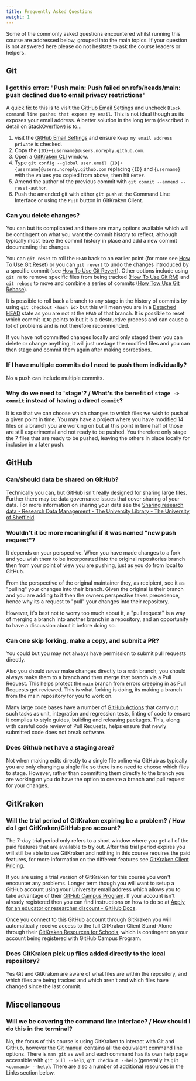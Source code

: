 ```yaml
---
title: Frequently Asked Questions
weight: 1
---
```


Some of the commonly asked questions encountered whilst running this course are addressed below, grouped into the main
topics. If your question is not answered here please do not hesitate to ask the course leaders or helpers.

## Git

### I got this error: "Push main: Push failed on refs/heads/main: push declined due to email privacy restrictions"

A quick fix to this is to visit the [GitHub Email Settings](https://github.com/settings/emails) and uncheck `Block
command line pushes that expose my email`. This is not ideal though as its exposes your email address. A better solution
in the long term (described in detail on
[StackOverflow](https://stackoverflow.com/questions/43378060/meaning-of-the-github-message-push-declined-due-to-email-privacy-restrictions))
is to...

1. visit the [GitHub Email Settings](https://github.com/settings/emails) and ensure `Keep my email address private` is
   checked.
2. Copy the `{ID}+{username}@users.noreply.github.com`.
3. Open a [GitKraken CLI](https://www.gitkraken.com/cli#) window.
4. Type `git config --global user.email {ID}+{username}@users.noreply.github.com` replacing `{ID}` and `{username}` with
   the values you copied from above, then hit `Enter`.
5. Amend the author of the previous commit with `git commit --ammend --reset-author`.
6. Push the amended git with either `git push` at the Command Line Interface or using the `Push` button in GitKraken
   Client.

### Can you delete changes?

You can but its complicated and there are many options available which will be contingent on what you want the commit
history to reflect, although typically most leave the commit history in place and add a new commit documenting the
changes.

You can `git reset` to roll the `HEAD` back to an earlier point (for more see [How To Use Git
Reset](https://www.w3docs.com/learn-git/git-reset.html)) or you can `git revert` to undo the changes introduced by a
specific commit (see [How To Use Git Revert](https://www.w3docs.com/learn-git/git-revert.html)). Other options include
using `git rm` to remove specific files from being tracked ([How To Use Git
RM](https://www.w3docs.com/learn-git/git-rm.html)) and `git rebase` to move and combine a series of commits ([How Tow
Use Git Rebase](https://www.w3docs.com/learn-git/git-rebase.html)).

It is possible to roll back a branch to any stage in the history of commits by using `git checkout <hash_id>` but this
will mean you are in a [Detached HEAD](https://www.w3docs.com/learn-git/git-checkout.html#detached-heads-27) state as
you are not at the `HEAD` of that branch. It is possible to reset which commit `HEAD` points to but it is a destructive
process and can cause a lot of problems and is not therefore recommended.

If you have not committed changes locally and only staged them you can delete or change anything, it will just unstage
the modified files and you can then stage and commit them again after making corrections.

### If I have multiple commits do I need to push them individually?

No a push can include multiple commits.

### Why do we need to 'stage'? / What's the benefit of `stage -> commit` instead of having a direct `commit`?

It is so that we can choose which changes to which files we wish to push at a given point in time. You may have a
project where you have modified 14 files on a branch you are working on but at this point in time half of those are
still experimental and not ready to be pushed. You therefore only stage the 7 files that are ready to be pushed, leaving
the others in place locally for inclusion in a later push.


## GitHub

### Can/should data be shared on GitHub?

Technically you can, but GitHub isn't really designed for sharing large files. Further there may be data governance
issues that cover sharing of your data. For more information on sharing your data see the [Sharing research data - Research Data
Management - The University Library - The University of Sheffield](https://www.sheffield.ac.uk/library/rdm/publish).


### Wouldn't it be more meaningful if it was named "new push request"?

It depends on your perspective. When you have made changes to a fork and you wish them to be incorporated into the
original repositories branch then from your point of view you are pushing, just as you do from local to GitHub.

From the perspective of the original maintainer they, as recipient, see it as "pulling" your changes into their
branch. Given the original is their branch and you are adding to it then the owners perspective takes precedence, hence
why its a request to "pull" your changes into their repository.

However, it's best not to worry too much about it, a "pull request" is a way of merging a branch into another branch in
a repository, and an opportunity to have a discussion about it before doing so.


### Can one skip forking, make a copy, and submit a PR?

You could but you may not always have permission to submit pull requests directly.

Also you should _never_ make changes directly to a `main` branch, you should always make them to a branch and then merge
that branch via a Pull Request. This helps protect the `main` branch from errors creeping in as Pull Requests get
reviewed. This is what forking is doing, its making a branch from the main repository for you to work on.

Many large code bases have a number of [GitHub Actions](https://github.com/features/actions) that carry out such tasks
as unit, integration and regression tests, linting of code to ensure it complies to style guides, building and
releasing packages. This, along with careful code review of Pull Requests, helps ensure that newly submitted code does
not break software.

### Does Github not have a staging area?

Not when making edits directly to a single file online via GitHub as typically you are only changing a single file so
there is no need to choose which files to stage. However, rather than committing them directly to the branch you are
working on you do have the option to create a branch and pull request for your changes.


## GitKraken

### Will the trial period of GitKraken expiring be a problem? / How do I get GitKraken/GitHub pro account?

The 7-day trial period only refers to a short window where you get all of the paid features that are available to try
out. After this trial period expires you will still be able to use GitKraken and nothing in this course requires the
paid features, for more information on the different features see [GitKraken Client
Pricing](https://www.gitkraken.com/git-client/pricing).


If you are using a trial version of GitKraken for this course you won't encounter any problems. Longer term though you
will want to setup a GitHub account using your University email address which allows you to take advantage of their
[GitHub Campus Program](https://education.github.com/schools). If your account isn't already registered then you can
find instructions on how to do so at [Apply for an educator or researcher discount - GitHub
Docs](https://docs.github.com/en/education/explore-the-benefits-of-teaching-and-learning-with-github-education/use-github-in-your-classroom-and-research/apply-for-an-educator-or-researcher-discount).

Once you connect to this GitHub account through GitKraken you will automatically receive access to the full GitKraken
Client Stand-Alone through their [GitKraken Resources for Schools](https://www.gitkraken.com/github-campus-program),
which is contingent on your account being registered with GitHub Campus Program.


### Does GitKraken pick up files added directly to the local repository?

Yes Git and GitKraken are aware of what files are within the repository, and which files are being tracked and which
aren't and which files have changed since the last commit.

## Miscellaneous

### Will we be covering the command line interface? / How should I do this in the terminal?

No, the focus of this course is using GitKraken to interact with Git and GitHub, however the [Git
manual](https:git-csm.com/docs/user-manual.html) contains all the equivalent command line options.  There is `man git`
as well and each command has its own help page accessible with `git pull --help`, `git checkout --help` (generally its
`git <command> --help`). There are also a number of additional resources in the Links section below.
